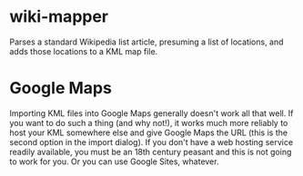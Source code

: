 wiki-mapper
===========

Parses a standard Wikipedia list article, presuming a list of locations, and adds those locations to a KML map file.

Google Maps
===========

Importing KML files into Google Maps generally doesn't work all that well. 
If you want to do such a thing (and why not!), it works much more reliably
to host your KML somewhere else and give Google Maps the URL (this is the
second option in the import dialog). If you don't have a web hosting
service readily available, you must be an 18th century peasant and this is
not going to work for you. Or you can use Google Sites, whatever.
